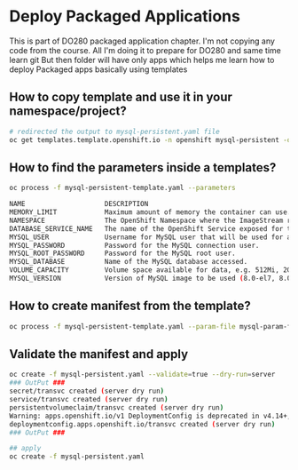 # Deploy Packaged Applications

This is part of DO280 packaged application chapter. I'm not copying any code from the course.
All I'm doing it to prepare for DO280 and same time learn git
But then folder will have only apps which helps me learn how to deploy Packaged apps basically using templates

## How to copy template and use it in your namespace/project?

```bash
# redirected the output to mysql-persistent.yaml file
oc get templates.template.openshift.io -n openshift mysql-persistent -o yaml > mysql-persistent.yaml
```

## How to find the parameters inside a templates?

```bash
oc process -f mysql-persistent-template.yaml --parameters

NAME                    DESCRIPTION                                                             GENERATOR           VALUE
MEMORY_LIMIT            Maximum amount of memory the container can use.                                             512Mi
NAMESPACE               The OpenShift Namespace where the ImageStream resides.                                      openshift
DATABASE_SERVICE_NAME   The name of the OpenShift Service exposed for the database.                                 mysql
MYSQL_USER              Username for MySQL user that will be used for accessing the database.   expression          user[A-Z0-9]{3}
MYSQL_PASSWORD          Password for the MySQL connection user.                                 expression          [a-zA-Z0-9]{16}
MYSQL_ROOT_PASSWORD     Password for the MySQL root user.                                       expression          [a-zA-Z0-9]{16}
MYSQL_DATABASE          Name of the MySQL database accessed.                                                        sampledb
VOLUME_CAPACITY         Volume space available for data, e.g. 512Mi, 2Gi.                                           1Gi
MYSQL_VERSION           Version of MySQL image to be used (8.0-el7, 8.0-el8, or latest).                            8.0-el8
```

## How to create manifest from the template?

```bash
oc process -f mysql-persistent-template.yaml --param-file mysql-param-file.ini -o yaml > mysql-persistent.yaml
```

## Validate the manifest and apply

```bash
oc create -f mysql-persistent.yaml --validate=true --dry-run=server
### OutPut ###
secret/transvc created (server dry run)
service/transvc created (server dry run)
persistentvolumeclaim/transvc created (server dry run)
Warning: apps.openshift.io/v1 DeploymentConfig is deprecated in v4.14+, unavailable in v4.10000+
deploymentconfig.apps.openshift.io/transvc created (server dry run)
### OutPut ###

## apply
oc create -f mysql-persistent.yaml
```
